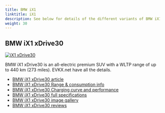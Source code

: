 ```yaml
---
title: BMW iX1
linktitle: iX1
description: See below for details of the different variants of BMW iX1
weight: 30
---
```

## BMW iX1 xDrive30

[![iX1 xDrive30](https://media.evkx.net/multimedia/models/bmw/ix1/ix1_xdrive30/main_1_st.jpg)](/models/bmw/ix1/ix1_xdrive30/)

BMW iX1 xDrive30 is an all-electric premium SUV with a WLTP range of up to 440 km (273 miles). EVKX.net have all the details. 

- [BMW iX1 xDrive30 article](/models/bmw/ix1/ix1_xdrive30/)
- [BMW iX1 xDrive30 Range & consumption info](/models/bmw/ix1/ix1_xdrive30//rangeandconsumption)
- [BMW iX1 xDrive30 Charging curve and performance](/models/bmw/ix1/ix1_xdrive30//chargingcurve)
- [BMW iX1 xDrive30 full specifications](/models/bmw/ix1/ix1_xdrive30//specifications)
- [BMW iX1 xDrive30 image gallery](/models/bmw/ix1/ix1_xdrive30//gallery)
- [BMW iX1 xDrive30 reviews](/models/bmw/ix1/ix1_xdrive30//reviews)

